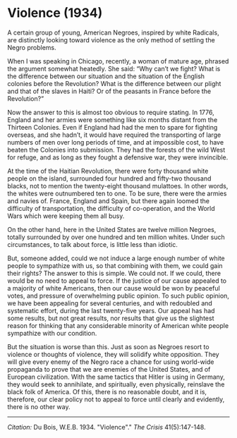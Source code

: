 # Violence (1934)

A certain group of young, American Negroes, inspired by white Radicals, are distinctly looking toward violence as the only method of settling the Negro problems.

When I was speaking in Chicago, recently, a woman of mature age, phrased the argument somewhat heatedly. She said: “Why can’t we fight? What is the difference between our situation and the situation of the English colonies before the Revolution? What is the difference between our plight and that of the slaves in Haiti? Or of the peasants in France before the Revolution?”

Now the answer to this is almost too obvious to require stating. In 1776, England and her armies were something like six months distant from the Thirteen Colonies. Even if England had had the men to spare for fighting overseas, and she hadn’t, it would have required the transporting of large numbers of men over long periods of time, and at impossible cost, to have beaten the Colonies into submission. They had the forests of the wild West for refuge, and as long as they fought a defensive war, they were invincible.

At the time of the Haitian Revolution, there were forty thousand white people on the island, surrounded four hundred and fifty-two thousand blacks, not to mention the twenty-eight thousand mulattoes. In other words, the whites were outnumbered ten to one. To be sure, there were the armies and navies of. France, England and Spain, but there again loomed the difficulty of transportation, the difficulty of co-operation, and the World Wars which were keeping them all busy.

On the other hand, here in the United States are twelve million Negroes, totally surrounded by over one hundred and ten million whites. Under such circumstances, to talk about force, is little less than idiotic.

But, someone added, could we not induce a large enough number of white people to sympathize with us, so that combining with them, we could gain their rights? The answer to this is simple. We could not. If we could, there would be no need to appeal to force. If the justice of our cause appealed to a majority of white Americans, then our cause would be won by peaceful votes, and pressure of overwhelming public opinion. To such public opinion, we have been appealing for several centuries, and with redoubled and systematic effort, during the last twenty-five years. Our appeal has had some results, but not great results, nor results that give us the slightest reason for thinking that any considerable minority of American white people sympathize with our condition.

But the situation is worse than this. Just as soon as Negroes resort to violence or thoughts of violence, they will solidify white opposition. They will give every enemy of the Negro race a chance for using world-wide propaganda to prove that we are enemies of the United States, and of European civilization. With the same tactics that Hitler is using in Germany, they would seek to annihilate, and spiritually, even physically, reinslave the black folk of America. Of this, there is no reasonable doubt, and it is, therefore, our clear policy not to appeal to force until clearly and evidently, there is no other way.


_________________
*Citation:* Du Bois, W.E.B. 1934. "Violence"." *The Crisis*  41(5):147-148.